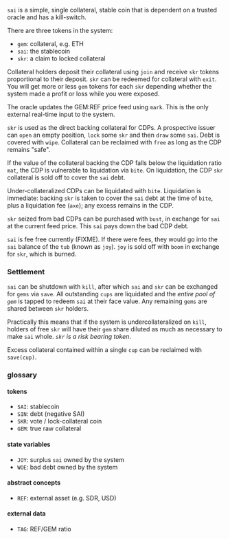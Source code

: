 `sai` is a simple, single collateral, stable coin that is dependent on a
trusted oracle and has a kill-switch.

There are three tokens in the system:

- `gem`: collateral, e.g. ETH
- `sai`: the stablecoin
- `skr`: a claim to locked collateral

Collateral holders deposit their collateral using `join` and receive
`skr` tokens proportional to their deposit. `skr` can be redeemed for
collateral with `exit`. You will get more or less `gem` tokens for each
`skr` depending whether the system made a profit or loss while you
were exposed.

The oracle updates the GEM:REF price feed using `mark`. This is the only
external real-time input to the system.

`skr` is used as the direct backing collateral for CDPs. A prospective
issuer can `open` an empty position, `lock` some `skr` and then `draw`
some `sai`. Debt is covered with `wipe`. Collateral can be reclaimed
with `free` as long as the CDP remains "safe".

If the value of the collateral backing the CDP falls below the
liquidation ratio `mat`, the CDP is vulnerable to liquidation via
`bite`. On liquidation, the CDP `skr` collateral is sold off to cover
the `sai` debt.

Under-collateralized CDPs can be liquidated with `bite`. Liquidation is
immediate: backing `skr` is taken to cover the `sai` debt at the time of
`bite`, plus a liquidation fee (`axe`); any excess remains in the CDP.

`skr` seized from bad CDPs can be purchased with `bust`, in exchange for
`sai` at the current feed price. This `sai` pays down the bad CDP debt.

`sai` is fee free currently (FIXME). If there were fees, they would go
into the `sai` balance of the `tub` (known as `joy`). `joy` is sold off
with `boom` in exchange for `skr`, which is burned.


### Settlement

`sai` can be shutdown with `kill`, after which `sai` and `skr` can be
exchanged for `gems` via `save`. All outstanding `cups` are liquidated
and the *entire pool of `gem`* is tapped to redeem `sai` at their face
value. Any remaining `gems` are shared between `skr` holders.

Practically this means that if the system is undercollateralized on
`kill`, holders of free `skr` will have their `gem` share diluted as
much as necessary to make `sai` whole. *`skr` is a risk bearing token*.

Excess collateral contained within a single `cup` can be reclaimed with
`save(cup)`.


### glossary

#### tokens

- `SAI`: stablecoin
- `SIN`: debt (negative SAI)
- `SKR`: vote / lock-collateral coin
- `GEM`: true raw collateral

#### state variables

- `JOY`: surplus `sai` owned by the system
- `WOE`: bad debt owned by the system

#### abstract concepts

- `REF`: external asset (e.g. SDR, USD)

#### external data

- `TAG`: REF/GEM ratio
